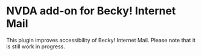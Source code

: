 # NVDA add-on for Becky! Internet Mail

This plugin improves accessibility of Becky! Internet Mail. Please note that it is still work in progress.